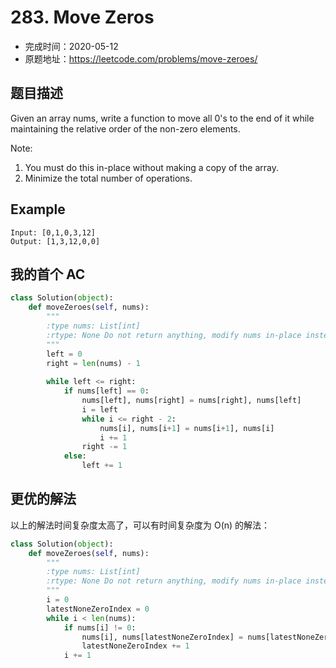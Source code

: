 # 283. Move Zeros

- 完成时间：2020-05-12
- 原题地址：https://leetcode.com/problems/move-zeroes/

## 题目描述

Given an array nums, write a function to move all 0's to the end of it while maintaining the relative order of the non-zero elements.

Note:
1. You must do this in-place without making a copy of the array.
2. Minimize the total number of operations.

## Example
```
Input: [0,1,0,3,12]
Output: [1,3,12,0,0]
```

## 我的首个 AC
```python
class Solution(object):
    def moveZeroes(self, nums):
        """
        :type nums: List[int]
        :rtype: None Do not return anything, modify nums in-place instead.
        """
        left = 0
        right = len(nums) - 1
        
        while left <= right:
            if nums[left] == 0:
                nums[left], nums[right] = nums[right], nums[left]
                i = left
                while i <= right - 2:
                    nums[i], nums[i+1] = nums[i+1], nums[i]
                    i += 1
                right -= 1
            else:
                left += 1
```

## 更优的解法
以上的解法时间复杂度太高了，可以有时间复杂度为 O(n) 的解法：
```python
class Solution(object):
    def moveZeroes(self, nums):
        """
        :type nums: List[int]
        :rtype: None Do not return anything, modify nums in-place instead.
        """
        i = 0
        latestNoneZeroIndex = 0
        while i < len(nums):
            if nums[i] != 0:
                nums[i], nums[latestNoneZeroIndex] = nums[latestNoneZeroIndex], nums[i]
                latestNoneZeroIndex += 1
            i += 1
```